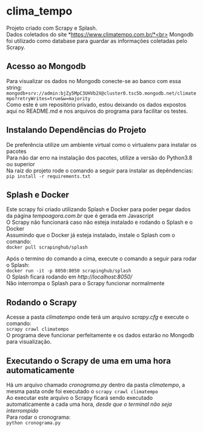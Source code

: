 # clima_tempo
Projeto criado com Scrapy e Splash.<br>
Dados coletados do site *https://www.climatempo.com.br/*<br>
Mongodb foi utilizado como database para guardar as informações coletadas pelo Scrapy.<br>

## Acesso ao Mongodb
Para visualizar os dados no Mongodb conecte-se ao banco com essa string:<br>
```mongodb+srv://admin:bjZy5MpC3UHVb2X@cluster0.tsc5b.mongodb.net/climatempo?retryWrites=true&w=majority```<br>
Como este é um repositório privado, estou deixando os dados expostos aqui no README.md e nos arquivos do programa para facilitar os testes.



## Instalando Dependências do Projeto
De preferência utilize um ambiente virtual como o virtualenv para instalar os pacotes<br>
Para não dar erro na instalação dos pacotes, utilize a versão do Python3.8 ou superior<br>
Na raiz do projeto rode o comando a seguir para instalar as depêndencias:<br> 
```pip install -r requirements.txt```

## Splash e Docker
Este scrapy foi criado utilizando Splash e Docker para poder pegar dados da página *tempoagora.com.br* que é gerada em Javascript<br>
O Scrapy não funcionará caso não esteja instalado e rodando o Splash e o Docker<br>
Assumindo que o Docker já esteja instalado, instale o Splash com o comando:<br>
```docker pull scrapinghub/splash```<br>

Após o termino do comando a cima, execute o comando a seguir para rodar o Splash:<br>
```docker run -it -p 8050:8050 scrapinghub/splash```<br>
O Splash ficará rodando em *http://localhost:8050/*<br>
Não interrompa o Splash para o Scrapy funcionar normalmente<br>

## Rodando o Scrapy
Acesse a pasta *climatempo* onde terá um arquivo *scrapy.cfg* e execute o comando:<br>
```scrapy crawl climatempo```<br>
O programa deve funcionar perfeitamente e os dados estarão no Mongodb para visualização.<br>

## Executando o Scrapy de uma em uma hora automaticamente
Há um arquivo chamado *cronograma.py* dentro da pasta *climatempo*, a mesma pasta onde foi executado o ```scrapy crawl climatempo```<br>
Ao executar este arquivo o Scrapy ficará sendo executado automaticamente a cada uma hora, *desde que o terminal não seja interrompido*<br>
Para rodar o cronograma:<br>
```python cronograma.py```
